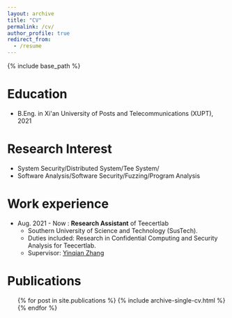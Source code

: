 ```yaml
---
layout: archive
title: "CV"
permalink: /cv/
author_profile: true
redirect_from:
  - /resume
---
```


{% include base_path %}

Education
======
* B.Eng. in Xi'an University of Posts and Telecommunications (XUPT), 2021
<!-- * Ph.D in Version Control Theory, GitHub University, 2018 (expected) -->

Research Interest
======
* System Security/Distributed System/Tee System/
* Software Analysis/Software Security/Fuzzing/Program Analysis




Work experience
======
* Aug. 2021 - Now : **Research Assistant** of Teecertlab
  * Southern University of Science and Technology (SusTech).
  * Duties included: Research in Confidential Computing and Security Analysis for Teecertlab.  
  * Supervisor: [Yinqian Zhang](https://yinqian.org/)


<!-- CTF-Award
======
* 
* The 4th SSCTF, in Xi'an China, 2019 -->

<!-- Skills
======
* Programming: C/C++, Python, Php, Shell
* Framework: Intel PinTool, Angr, OpenEnclav SDK
* Others: Linux, Reverse engineering Knowlegde , OWASP TOP 10 Vulnerability -->

Publications
======
  <ul>{% for post in site.publications %}
    {% include archive-single-cv.html %}
  {% endfor %}</ul>
  
<!-- Talks
======
  <ul>{% for post in site.talks %}
    {% include archive-single-talk-cv.html %}
  {% endfor %}</ul> -->
  
<!-- Teaching
======
  <ul>{% for post in site.teaching %}
    {% include archive-single-cv.html %}
  {% endfor %}</ul> -->
  
<!-- Service and leadership
======
* Currently signed in to 43 different slack teams -->
